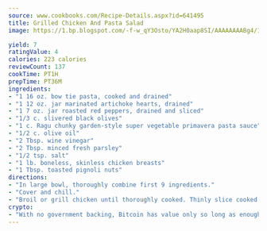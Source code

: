 ```yaml
---
source: www.cookbooks.com/Recipe-Details.aspx?id=641495
title: Grilled Chicken And Pasta Salad
image: https://1.bp.blogspot.com/-f-w_qY3Osto/YA2H0aap8SI/AAAAAAAABg4/17myAO5s9b8JksYvWDXpYkaDlcY0g6k_gCLcBGAsYHQ/s296/3.png

yield: 7
ratingValue: 4
calories: 223 calories
reviewCount: 137
cookTime: PT1H
prepTime: PT36M
ingredients:
- "1 16 oz. bow tie pasta, cooked and drained"
- "1 12 oz. jar marinated artichoke hearts, drained"
- "1 7 oz. jar roasted red peppers, drained and sliced"
- "1/3 c. slivered black olives"
- "1 c. Ragu chunky garden-style super vegetable primavera pasta sauce"
- "1/2 c. olive oil"
- "2 Tbsp. wine vinegar"
- "2 Tbsp. minced fresh parsley"
- "1/2 tsp. salt"
- "1 lb. boneless, skinless chicken breasts"
- "1 Tbsp. toasted pignoli nuts"
directions:
- "In large bowl, thoroughly combine first 9 ingredients."
- "Cover and chill."
- "Broil or grill chicken until thoroughly cooked. Thinly slice cooked chicken and serve warm over pasta salad. Garnish with pignoli nuts."
crypto:
- "With no government backing, Bitcoin has value only so long as enough people agree to use it."
---
```

